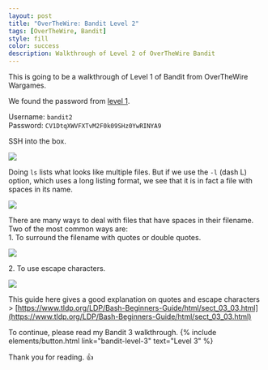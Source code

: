 ```yaml
---
layout: post
title: "OverTheWire: Bandit Level 2"
tags: [OverTheWire, Bandit]
style: fill
color: success
description: Walkthrough of Level 2 of OverTheWire Bandit
---
```


This is going to be a walkthrough of Level 1 of Bandit from OverTheWire Wargames.

We found the password from [level 1](bandit-level-1).

Username: `bandit2`  
Password: `CV1DtqXWVFXTvM2F0k09SHz0YwRINYA9`

SSH into the box.

![](/assets/posts/OverTheWire/Bandit/Bandit2/Picture1.png)

Doing `ls` lists what looks like multiple files.
But if we use the `-l` (dash L) option, which uses a long listing format, we see that it is in fact a file with spaces in its name.

![](/assets/posts/OverTheWire/Bandit/Bandit2/Picture2.png)

There are many ways to deal with files that have spaces in their filename. Two of the most common ways are:  
1\. To surround the filename with quotes or double quotes.

![](/assets/posts/OverTheWire/Bandit/Bandit2/Picture3.png)

2\. To use escape characters.

![](/assets/posts/OverTheWire/Bandit/Bandit2/Picture4.png)

This guide here gives a good explanation on quotes and escape characters > 
[https://www.tldp.org/LDP/Bash-Beginners-Guide/html/sect_03_03.html](https://www.tldp.org/LDP/Bash-Beginners-Guide/html/sect_03_03.html)

To continue, please read my Bandit 3 walkthrough. {% include elements/button.html link="bandit-level-3" text="Level 3" %}

Thank you for reading. :+1: